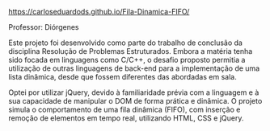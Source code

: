 https://carloseduardods.github.io/Fila-Dinamica-FIFO/

Professor: Diórgenes

Este projeto foi desenvolvido como parte do trabalho de conclusão da disciplina Resolução de Problemas Estruturados. Embora a matéria tenha sido focada em linguagens como C/C++, o desafio proposto permitia a utilização de outras linguagens de back-end para a implementação de uma lista dinâmica, desde que fossem diferentes das abordadas em sala.

Optei por utilizar jQuery, devido à familiaridade prévia com a linguagem e à sua capacidade de manipular o DOM de forma prática e dinâmica. O projeto simula o comportamento de uma fila dinâmica (FIFO), com inserção e remoção de elementos em tempo real, utilizando HTML, CSS e jQuery.
